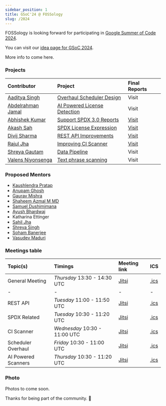```yaml
---
sidebar_position: 1
title: GSoC'24 @ FOSSology
slug: /2024
---
```


<!--
SPDX-License-Identifier: CC-BY-SA-4.0

SPDX-FileCopyrightText: 2024 Gaurav Mishra <mishra.gaurav@siemens.com>
SPDX-FileCopyrightText: 2024 Siemens AG
-->

FOSSology is looking forward for participating in
[Google Summer of Code 2024](https://opensource.googleblog.com/2024/01/google-summer-of-code-2024-mentor-organization-applications-now-open.html).

You can visit our [idea page for GSoC 2024](GSoC-projects.md).

More info to come here.

### Projects

[//]: # "Following are the important links to projects."

| Contributor                                          | Project                                                      | Final Reports |
| :--------------------------------------------------- | :----------------------------------------------------------- | :-------- |
| [Aaditya Singh](https://github.com/aadsingh)         | [Overhaul Scheduler Design](/docs/2024/scheduler)            | Visit |
| [Abdelrahman Jamal](https://github.com/Hero2323)     | [AI Powered License Detection](/docs/2024/license-detection) | Visit |
| [Abhishek Kumar](https://github.com/abhi-kumar17871) | [Support SPDX 3.0 Reports](/docs/2024/spdx30)                | [Visit](https://github.com/abhi-kumar17871/GSoC-24) |
| [Akash Sah](https://github.com/AkashSah2003)         | [SPDX License Expression](/docs/2024/spdx-expression)        | [Visit](https://github.com/Akashsah2003/GSoC-24) |
| [Divij Sharma](https://github.com/dvjsharma)         | [REST API Improvements](/docs/2024/rest)                     | [Visit](https://github.com/dvjsharma/GSoC-24) |
| [Rajul Jha](https://github.com/rajuljha)             | [Improving CI Scanner](/docs/2024/ci-scanner)                | [Visit](https://rajuljha.github.io/posts/gsoc-24-project-report/) |
| [Shreya Gautam](https://github.com/ShreyaGautamm)    | [Data Pipeline](/docs/2024/pipeline)                         | Visit |
| [Valens Niyonsenga](https://github.com/valens200)    | [Text phrase scanning](/docs/2024/text-phrases)              | Visit |

### Proposed Mentors

- [Kaushlendra Pratap](https://github.com/Kaushl2208)
- [Anupam Ghosh](https://github.com/ag4ums)
- [Gaurav Mishra](https://github.com/GMishx)
- [Shaheem Azmal M MD](https://github.com/shaheemazmalmmd)
- [Samuel Dushimimana](https://github.com/dushimsam)
- [Ayush Bhardwaj](https://github.com/hastagAB)
- Katharina Ettinger
- [Sahil Jha](https://github.com/sjha2048)
- [Shreya Singh](https://github.com/SinghShreya05)
- [Soham Banerjee](https://github.com/soham4abc)
- [Vasudev Maduri](https://github.com/vasudevmaduri)

### Meetings table

| Topic(s)            | Timings                       | Meeting link                                                                                            | ICS                                  |
| :------------------ | :---------------------------- | :------------------------------------------------------------------------------------------------------ | :----------------------------------- |
| General Meeting     | _Thursday_ 13:30 - 14:30 UTC  | [Jitsi](https://meet.jit.si/moderated/5a655b3b6f3b4f83cddb13b93ac5408d6de48bf4ce1049f4128aa1c885478d48) | [.ics](/ics/gsoc_2024_weekly.ics)    |
|- | - |- |- |
| REST API            | _Tuesday_ 11:00 - 11:50 UTC   | [Jitsi](https://moderated.jitsi.net/d623bb1284a54c83958eff31d2ecce9ed6b894312eda4ed9b400d5963f4e18b6)   | [.ics](/ics/gsoc_2024_rest.ics)      |
| SPDX Related        | _Tuesday_ 10:30 - 11:20 UTC   | [Jitsi](https://moderated.jitsi.net/d623bb1284a54c83958eff31d2ecce9ed6b894312eda4ed9b400d5963f4e18b6)   | [.ics](/ics/gsoc_2024_spdx.ics)      |
| CI Scanner          | _Wednesday_ 10:30 - 11:00 UTC | [Jitsi](https://moderated.jitsi.net/39896aad61bc4a27b9418ee6b78689348c65790e889046069dbe9c8c34110c9a)   | [.ics](/ics/gsoc_2024_ci.ics)        |
| Scheduler Overhaul  | _Friday_ 10:30 - 11:00 UTC    | [Jitsi](https://moderated.jitsi.net/5444f675f5ce47c788fa4238a6a958c53d3e62804e9243d5b807fbaa81f3120f)   | [.ics](/ics/gsoc_2024_scheduler.ics) |
| AI Powered Scanners | _Thursday_ 10:30 - 11:20 UTC  | [Jitsi](https://moderated.jitsi.net/15ee0bf46cb345e4accc817ed2967b55db216bf57c894c30bd1550ecf3ec3ace)   | [.ics](/ics/gsoc_2024_ai.ics)        |

### Photo

Photos to come soon.

Thanks for being part of the community. 💚

